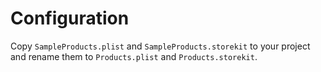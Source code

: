 # Configuration

Copy `SampleProducts.plist` and `SampleProducts.storekit` to your project and rename them to `Products.plist` and `Products.storekit`.
